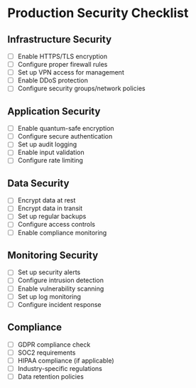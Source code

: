 # Production Security Checklist

## Infrastructure Security
- [ ] Enable HTTPS/TLS encryption
- [ ] Configure proper firewall rules
- [ ] Set up VPN access for management
- [ ] Enable DDoS protection
- [ ] Configure security groups/network policies

## Application Security
- [ ] Enable quantum-safe encryption
- [ ] Configure secure authentication
- [ ] Set up audit logging
- [ ] Enable input validation
- [ ] Configure rate limiting

## Data Security
- [ ] Encrypt data at rest
- [ ] Encrypt data in transit
- [ ] Set up regular backups
- [ ] Configure access controls
- [ ] Enable compliance monitoring

## Monitoring Security
- [ ] Set up security alerts
- [ ] Configure intrusion detection
- [ ] Enable vulnerability scanning
- [ ] Set up log monitoring
- [ ] Configure incident response

## Compliance
- [ ] GDPR compliance check
- [ ] SOC2 requirements
- [ ] HIPAA compliance (if applicable)
- [ ] Industry-specific regulations
- [ ] Data retention policies
